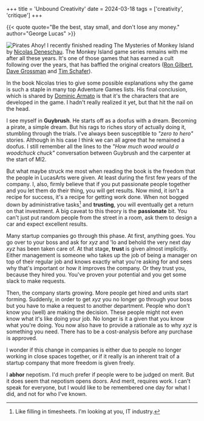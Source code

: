 +++
title = 'Unbound Creativity'
date = 2024-03-18
tags = ['creativity', 'critique']
+++

{{< quote quote="Be the best, stay small, and don't lose any money." author="George Lucas" >}}

![Pirates Ahoy!](/img/blog/2024/3/unbound-creativity/the-mysteries-of-monkey-island.jpg#floatright)
I recently finished reading The Mysteries of Monkey Island by [Nicolas Deneschau](https://twitter.com/Nicozilla_FR). The Monkey Island game series remains with me after all these years. It's one of those games that has earned a cult following over the years, that has baffled the original creators ([Ron Gilbert](https://grumpygamer.com/), [Dave Grossman](http://www.phrenopolis.com/) and [Tim Schafer](https://www.doublefine.com/)). 

In the book Nicolas tries to give some possible explanations why the game is such a staple in many top Adventure Games lists. His final conclusion, which is shared by [Dominic Armato](https://en.wikipedia.org/wiki/Dominic_Armato) is that it's the characters that are developed in the game. I hadn't really realized it yet, but that hit the nail on the head. 

I see myself in **Guybrush**. He starts off as a doofus with a dream. Becoming a pirate, a simple dream. But his rags to riches story of actually doing it, stumbling through the trials. I've always been susceptible to _"zero to hero"_ stories. Although in his case I think we can all agree that he remained a doofus. I still remember all the lines to the _"How much wood would a woodchuck chuck"_ conversation between Guybrush and the carpenter at the start of MI2. 

But what maybe struck me most when reading the book is the freedom that the people in LucasArts were given. At least during the first few years of the company. I, also, firmly believe that if you put passionate people together and you let them do their thing, you will get results. Now mind, it isn't a recipe for success, it's a recipe for getting work done. When not bogged down by administrative tasks[^1] and **trusting**, you will eventually get a return on that investment. A big caveat to this theory is the **passionate** bit. You can't just put random people from the street in a room, ask them to design a car and expect excellent results.

Many startup companies go through this phase. At first, anything goes. You go over to your boss and ask for _xyz_ and 'lo and behold the very next day _xyz_ has been taken care of. At that stage, **trust** is given almost implicitly. Either management is someone who takes up the job of being a manager on top of their regular job and knows exactly what you're asking for and sees why that's important or how it improves the company. Or they trust you, because they hired you. You've proven your potential and you get some slack to make requests.

Then, the company starts growing. More people get hired and units start forming. Suddenly, in order to get _xyz_ you no longer go through your boss but you have to make a request to another department. People who don't know you (well) are making the decision. These people might not even know what it's like doing your job. No longer is it a given that you know what you're doing. You now also have to provide a rationale as to why _xyz_ is something you need. There has to be a cost-analysis before any purchase is approved. 

I wonder if this change in companies is either due to people no longer working in close spaces together, or if it really is an inherent trait of a startup company that more freedom is given freely. 

I **abhor** nepotism. I'd much prefer if people were to be judged on merit. But it does seem that nepotism opens doors. And merit, requires work. I can't speak for everyone, but I would like to be remembered one day for what I did, and not for who I've known.

[^1]: Like filling in timesheets. I'm looking at you, IT industry.
